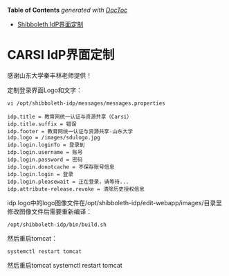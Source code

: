 <!-- START doctoc generated TOC please keep comment here to allow auto update -->
<!-- DON'T EDIT THIS SECTION, INSTEAD RE-RUN doctoc TO UPDATE -->
**Table of Contents**  *generated with [DocToc](https://github.com/thlorenz/doctoc)*

- [Shibboleth IdP界面定制](#shibboleth-idp%E7%95%8C%E9%9D%A2%E5%AE%9A%E5%88%B6)

<!-- END doctoc generated TOC please keep comment here to allow auto update -->

# CARSI IdP界面定制

感谢山东大学秦丰林老师提供！

定制登录界面Logo和文字：

```
vi /opt/shibboleth-idp/messages/messages.properties

idp.title = 教育网统一认证与资源共享（Carsi）
idp.title.suffix = 错误
idp.footer = 教育网统一认证与资源共享-山东大学
idp.logo = /images/sdulogo.jpg
idp.login.loginTo = 登录到
idp.login.username = 账号
idp.login.password = 密码
idp.login.donotcache = 不保存账号信息
idp.login.login = 登录
idp.login.pleasewait = 正在登录，请等待...
idp.attribute-release.revoke = 清除历史授权信息
```

idp.logo中的logo图像文件在/opt/shibboleth-idp/edit-webapp/images/目录里
修改图像文件后需要重新编译：

```
/opt/shibboleth-idp/bin/build.sh
```

然后重启tomcat：

```
systemctl restart tomcat
```

然后重启tomcat
systemctl restart tomcat

